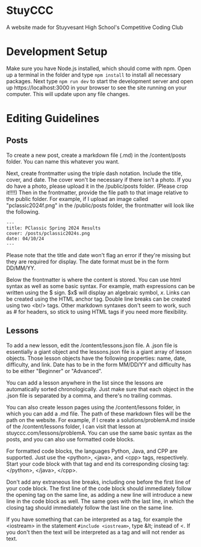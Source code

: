
# StuyCCC

A website made for Stuyvesant High School's Competitive Coding Club

# Development Setup
Make sure you have Node.js installed, which should come with npm. Open up a terminal in the folder and type `npm install` to install all necessary packages. Next type `npm run dev` to start the development server and open up https://localhost:3000 in your browser to see the site running on your computer. This will update upon any file changes.

# Editing Guidelines
## Posts
To create a new post, create a markdown file (.md) in the /content/posts folder. You can name this whatever you want.

Next, create frontmatter using the triple dash notation. Include the title, cover, and date. The cover won't be necessary if there isn't a photo. If you do have a photo, please upload it in the /public/posts folder. (Please crop it!!!!) Then in the frontmatter, provide the file path to that image relative to the public folder. For example, if I upload an image called "pclassic2024f.png" in the /public/posts folder, the frontmatter will look like the following.

    ---
	title: PClassic Spring 2024 Results
	cover: /posts/pclassic2024s.png
	date: 04/10/24
	---

Please note that the title and date won't flag an error if they're missing but they are required for display. The date format must be in the form DD/MM/YY.

Below the frontmatter is where the content is stored. You can use html syntax as well as some basic syntax. For example, math expressions can be written using the \$ sign. \$x\$ will display an algebraic symbol, $x$. Links can be created using the HTML anchor tag. Double line breaks can be created using two \<br/\> tags. Other markdown syntaxes don't seem to work, such as # for headers, so stick to using HTML tags if you need more flexibility.

## Lessons
To add a new lesson, edit the /content/lessons.json file. A .json file is essentially a giant object and the lessons.json file is a giant array of lesson objects. Those lesson objects have the following properties: name, date, difficulty, and link. Date has to be in the form MM/DD/YY and difficulty has to be either "Beginner" or "Advanced".

You can add a lesson anywhere in the list since the lessons are automatically sorted chronologically. Just make sure that each object in the .json file is separated by a comma, and there's no trailing commas.

You can also create lesson pages using the /content/lessons folder, in which you can add a .md file. The path of these markdown files will be the path on the website. For example, if I create a solutions/problemA.md inside of the /content/lessons folder, I can visit that lesson at stuyccc.com/lessons/problemA. You can use the same basic syntax as the posts, and you can also use formatted code blocks.

For formatted code blocks, the languages Python, Java, and CPP are supported. Just use the &lt;python>, &lt;java>, and &lt;cpp> tags, respectively. Start your code block with that tag and end its corresponding closing tag: &lt;/python>, &lt;/java>, &lt;/cpp>. 

Don't add any extraneous line breaks, including one before the first line of your code block. The first line of the code block should immediately follow the opening tag on the same line, as adding a new line will introduce a new line in the code block as well. The same goes with the last line, in which the closing tag should immediately follow the last line on the same line. 

If you have something that can be interpreted as a tag, for example the &lt;iostream> in the statement `#include <iostream>`, type &lt\; instead of <. If you don't then the text will be interpreted as a tag and will not render as text.